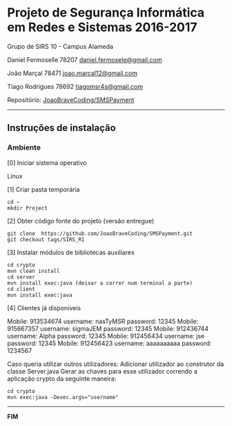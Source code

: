 # Projeto de Segurança Informática em Redes e Sistemas 2016-2017 #

Grupo de SIRS 10 - Campus Alameda

Daniel Fermoselle   78207 daniel.fermosele@gmail.com

João Marçal         78471 joao.marcal12@gmail.com

Tiago Rodrigues     78692 tiagomsr4s@gmail.com

Repositório:
[JoaoBraveCoding/SMSPayment](https://github.com/JoaoBraveCoding/SMSPayment)

-------------------------------------------------------------------------------

## Instruções de instalação 


### Ambiente

[0] Iniciar sistema operativo

Linux

[1] Criar pasta temporária

```
cd ~
mkdir Project
```

[2] Obter código fonte do projeto (versão entregue)

```
git clone  https://github.com/JoaoBraveCoding/SMSPayment.git
git checkout tags/SIRS_R1
```

[3] Instalar módulos de bibliotecas auxiliares

```
cd crypto
mvn clean install
cd server
mvn install exec:java (deixar a correr num terminal a parte)
cd client
mvn install exec:java

```

[4] Clientes já disponiveis

Mobile: 913534674 username: nasTyMSR   password: 12345
Mobile: 915667357 username: sigmaJEM   password: 12345
Mobile: 912436744 username: Alpha      password: 12345
Mobile: 912456434 username: jse        password: 12345
Mobile: 912456423 username: aaaaaaaaaa password: 1234567

Caso queria utilizar outros utilizadores:
Adicionar utilizador ao construtor da classe Server.java
Gerar as chaves para esse utilizador correndo a aplicação crypto da seguinte maneira:
 
```
cd crypto
mvn exec:java -Dexec.args="username"

```
 
-------------------------------------------------------------------------------
**FIM**
